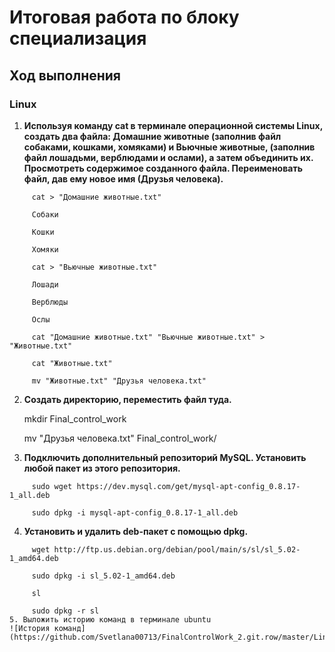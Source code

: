 # Итоговая работа по блоку специализация
## Ход выполнения
### Linux
1. **Используя команду cat в терминале операционной системы Linux, создать два файла: Домашние животные (заполнив файл собаками, кошками, хомяками) и Вьючные животные, (заполнив файл лошадьми, верблюдами и ослами), а затем объединить их. Просмотреть содержимое созданного файла. Переименовать файл, дав ему новое имя (Друзья человека).**
```
     cat > "Домашние животные.txt"

     Собаки

     Кошки

     Хомяки

     cat > "Вьючные животные.txt"

     Лошади

     Верблюды

     Ослы

     cat "Домашние животные.txt" "Вьючные животные.txt" > "Животные.txt"

     cat "Животные.txt"

     mv "Животные.txt" "Друзья человека.txt"
```
2. **Создать директорию, переместить файл туда.**

     mkdir Final_control_work

     mv "Друзья человека.txt" Final_control_work/

3. **Подключить дополнительный репозиторий MySQL. Установить любой пакет из этого репозитория.**
```
     sudo wget https://dev.mysql.com/get/mysql-apt-config_0.8.17-1_all.deb

     sudo dpkg -i mysql-apt-config_0.8.17-1_all.deb
```
4. **Установить и удалить deb-пакет с помощью dpkg.**
```
     wget http://ftp.us.debian.org/debian/pool/main/s/sl/sl_5.02-1_amd64.deb

     sudo dpkg -i sl_5.02-1_amd64.deb

     sl

     sudo dpkg -r sl
5. Выложить историю команд в терминале ubuntu
![История команд](https://github.com/Svetlana00713/FinalControlWork_2.git.row/master/Linux/Screens/5.GIF)


